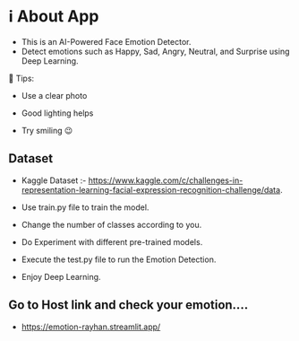 # ℹ️ About App

- This is an AI-Powered Face Emotion Detector. 
- Detect emotions such as Happy, Sad, Angry, Neutral, and Surprise using Deep Learning.

📌 Tips:

- Use a clear photo

- Good lighting helps

- Try smiling 😉

## Dataset

- Kaggle Dataset :- https://www.kaggle.com/c/challenges-in-representation-learning-facial-expression-recognition-challenge/data.

- Use train.py file to train the model.

- Change the number of classes according to you.

- Do Experiment with different pre-trained models.

- Execute the test.py file to run the Emotion Detection.

- Enjoy Deep Learning.

## Go to Host link and check your emotion....

- https://emotion-rayhan.streamlit.app/
